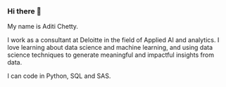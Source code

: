 ### Hi there 👋

My name is Aditi Chetty.

I work as a consultant at Deloitte in the field of Applied AI and analytics. I love learning about data science and machine learning, and using data science techniques to generate meaningful and impactful insights from data.

I can code in Python, SQL and SAS.



<!--
**AChetty1/AChetty1** is a ✨ _special_ ✨ repository because its `README.md` (this file) appears on your GitHub profile.

Here are some ideas to get you started:

- 🔭 I’m currently working on ...
- 🌱 I’m currently learning ...
- 👯 I’m looking to collaborate on ...
- 🤔 I’m looking for help with ...
- 💬 Ask me about ...
- 📫 How to reach me: ...
- 😄 Pronouns: ...
- ⚡ Fun fact: ...
-->
